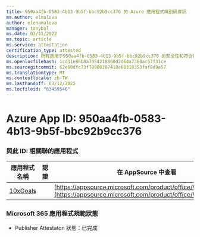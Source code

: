```yaml
---
title: 950aa4fb-0583-4b13-9b5f-bbc92b9cc376 的 Azure 應用程式識別碼資訊
ms.author: elmalova
author: elenamalova
manager: tonybal
ms.date: 03/11/2022
ms.topic: article
ms.service: attestation
certification_type: attested
description: 所有適用于950aa4fb-0583-4b13-9b5f-bbc92b9cc376 的安全性和符合性資訊資訊。
ms.openlocfilehash: 1cd31e86b8a7054218860d2d64a7360ac57f31ce
ms.sourcegitcommit: 62e60dfc73f78900307418e60318353faf8d9a57
ms.translationtype: MT
ms.contentlocale: zh-TW
ms.lasthandoff: 03/12/2022
ms.locfileid: "63459546"
---
```

# <a name="azure-app-id-950aa4fb-0583-4b13-9b5f-bbc92b9cc376"></a>Azure App ID: 950aa4fb-0583-4b13-9b5f-bbc92b9cc376


### <a name="apps-associated-with-this-id"></a>與此 ID: 相關聯的應用程式
| **應用程式名稱** | **認證** | **在 AppSource 中查看** |
|--------------|---------------|-----------------------|
| [10xGoals](../forward/WA200003122) |  | [https://appsource.microsoft.com/product/office/WA200003122](https://appsource.microsoft.com/product/office/WA200003122) |

### <a name="microsoft-365-app-compliance-status"></a>Microsoft 365 應用程式規範狀態
- Publisher Attestaton 狀態：已完成
